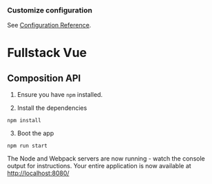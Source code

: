 ### Customize configuration

See [Configuration Reference](https://cli.vuejs.org/config/).

# Fullstack Vue

## Composition API

1. Ensure you have `npm` installed.

2. Install the dependencies

```
npm install
```

3. Boot the app

```
npm run start
```

The Node and Webpack servers are now running - watch the console output for instructions. Your entire application is now available at [http://localhost:8080/](http://localhost:8080/)
